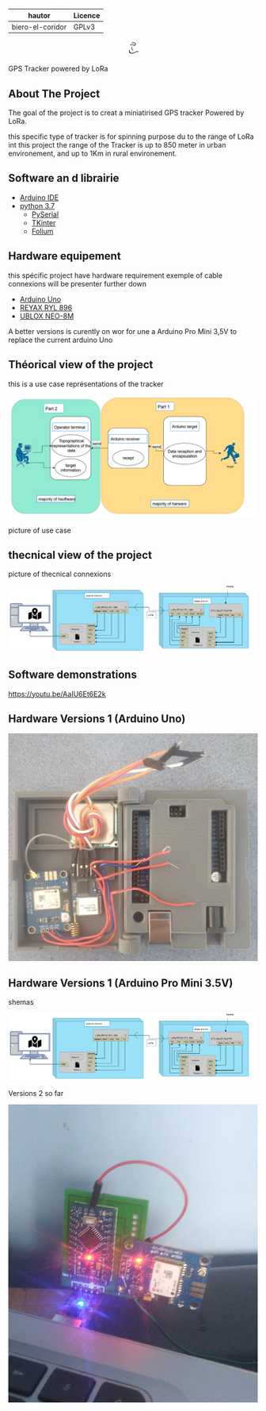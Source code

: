 |hautor           | Licence    |
|---------        |------------|
|biero-el-coridor |  GPLv3     |


<p align="center">
    <img src="/pictures/logo.png">
</p>

<p class="text-center"> 
    GPS Tracker powered by LoRa
</p>

<!-- ABOUT THE PROJECT -->
 ## About The Project
The goal of the project is to creat a miniatirised GPS tracker Powered by LoRa.

this specific type of tracker is for spinning purpose du to the range of LoRa int this project the range of the Tracker is up to 850 meter in urban environement, and up to 1Km in rural environement. 

 ## Software an d librairie
* [Arduino IDE](https://www.arduino.cc/en/software)
* [python 3.7](https://www.python.org/downloads/release/python-370/)
    * [PySerial](https://pypi.org/project/pyserial/)
    * [TKinter](https://docs.python.org/3/library/tkinter.html)
    * [Folium](https://python-visualization.github.io/folium/)

 ## Hardware equipement
this spécific project have hardware requirement
exemple of cable connexions will be presenter further down
* [Arduino Uno](https://www.amazon.fr/Arduino-A000066-M%C3%A9moire-flash-32/dp/B008GRTSV6/ref=sr_1_5?__mk_fr_FR=%C3%85M%C3%85%C5%BD%C3%95%C3%91&crid=2FC5KF4BGRRFF&dchild=1&keywords=arduino+uno&qid=1635787356&sprefix=arduino+uno+%2Caps%2C260&sr=8-5)
* [REYAX RYL 896](https://www.amazon.fr/REYAX-RYLR896-Module-Antenne-Commande/dp/B07NB3BK5H/ref=sr_1_1?__mk_fr_FR=%C3%85M%C3%85%C5%BD%C3%95%C3%91&crid=1L1L985BNV7PK&dchild=1&keywords=reyax&qid=1635787465&sprefix=reyax+rly+896%2Caps%2C197&sr=8-1)
* [UBLOX NEO-8M](https://www.amazon.fr/ICQUANZX-GY-NEO6MV2-contr%C3%B4leur-antenne-c%C3%A9ramique/dp/B088LR3488/ref=sr_1_1?dchild=1&keywords=ublox+neo-8m&qid=1635787493&sprefix=ublox%2Caps%2C768&sr=8-1)

A better versions is curently on wor for une a Arduino Pro Mini 3,5V to replace the current arduino Uno

 ## Théorical view of the project


this is a use case représentations of the tracker 

<p align="center">
    <img src="/pictures/Use-case.png">
</p>

picture of use case 

 ## thecnical view of the project

picture of thecnical connexions

<p align="center">
    <img src="/pictures/Technical-connexions.png">
</p>

 ## Software demonstrations 
 
 https://youtu.be/AaIU6Et6E2k
 
 ## Hardware Versions 1 (Arduino Uno)
 
 <p align="center">
    <img src="/pictures/case.jpg">
</p>

 
 ## Hardware Versions 1 (Arduino Pro Mini 3.5V)
 
 shemas
 <p align="center">
    <img src="/pictures/Technical-connexions.png">
</p>

Versions 2 so far 

<p align="center">
    <img src="/pictures/midlle working.jpg">
</p>


 
 
 


